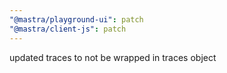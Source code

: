 ```yaml
---
"@mastra/playground-ui": patch
"@mastra/client-js": patch
---
```


updated traces to not be wrapped in traces object
